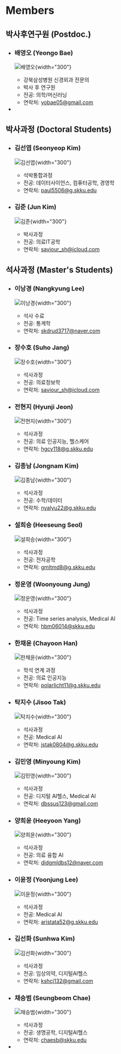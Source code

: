 # Members

## 박사후연구원 (Postdoc.)

<div class="grid cards" markdown>

- ### 배영오 (Yeongo Bae)
  ![배영오](profile/yeongo-bae.png){width="300"}
    - 강북삼성병원 신경외과 전문의
    - 박사 후 연구원
    - 전공: 의학/머신러닝
    - 연락처: yobae05@gmail.com

- 

</div>

## 박사과정 (Doctoral Students)

<div class="grid cards" markdown>

- ### 김선엽 (Seonyeop Kim)
  ![김선엽](profile/seonyeop-kim.jpg){width="300"}
    - 석박통합과정
    - 전공: 데이터사이언스, 컴퓨터공학, 경영학
    - 연락처: paul5506@g.skku.edu

- ### 김준 (Jun Kim)
  ![김준](profile/jun-kim.png){width="300"}
    - 박사과정
    - 전공: 의료IT공학
    - 연락처: saviour_sh@icloud.com

</div>

## 석사과정 (Master's Students)

<div class="grid cards" markdown>

- ### 이낭경 (Nangkyung Lee)
  ![이낭경](profile/john-doe.png){width="300"}
    - 석사 수료
    - 전공: 통계학
    - 연락처: skdrud3717@naver.com

- ### 장수호 (Suho Jang)
  ![장수호](profile/suho-jang.jpg){width="300"}
    - 석사과정
    - 전공: 의료정보학
    - 연락처: saviour_sh@icloud.com

- ### 전현지 (Hyunji Jeon)
  ![전현지](profile/hyunji-jeon.jpg){width="300"}
    - 석사과정
    - 전공: 의료 인공지능, 헬스케어
    - 연락처: hgcy118@g.skku.edu

- ### 김종남 (Jongnam Kim)
  ![김종남](profile/john-doe.png){width="300"}
    - 석사과정
    - 전공: 수학/데이터
    - 연락처: nyalyu22@g.skku.edu

- ### 설희승 (Heeseung Seol)
  ![설희승](profile/heeseung-seol.jpg){width="300"}
    - 석사과정
    - 전공: 전자공학
    - 연락처: gmltmd8@g.skku.edu

- ### 정운영 (Woonyoung Jung)
  ![정운영](profile/woonyoung-jung.png){width="300"}
    - 석사과정
    - 전공: Time series analysis, Medical AI
    - 연락처: hbm06014@skku.edu

- ### 한채윤 (Chayoon Han)
  ![한채윤](profile/chayoon-han.jpg){width="300"}
    - 학석 연계 과정
    - 전공: 의료 인공지능
    - 연락처: polarlicht11@g.skku.edu

- ### 탁지수 (Jisoo Tak)
  ![탁지수](profile/jisoo-tak.jpg){width="300"}
    - 석사과정
    - 전공: Medical AI
    - 연락처: jstak0804@g.skku.edu

- ### 김민영 (Minyoung Kim)
  ![김민영](profile/minyoung-kim.jpg){width="300"}
    - 석사과정
    - 전공: 디지털 AI헬스, Medical AI
    - 연락처: dbssus123@gmail.com

- ### 양희윤 (Heeyoon Yang)
  ![양희윤](profile/heeyoon-yang.jpg){width="300"}
    - 석사과정
    - 전공: 의료 융합 AI
    - 연락처: didgmldbs12@naver.com

- ### 이윤정 (Yoonjung Lee)
  ![이윤정](profile/yoonjung-lee.jpg){width="300"}
    - 석사과정
    - 전공: Medical AI
    - 연락처: aristata52@g.skku.edu

- ### 김선화 (Sunhwa Kim)
  ![김선화](profile/sunhwa-kim.jpg){width="300"}
    - 석사과정
    - 전공: 임상의약, 디지털AI헬스
    - 연락처: kshcj132@gmail.com

- ### 채승범 (Seungbeom Chae)
  ![채승범](profile/john-doe.png){width="300"}
    - 석사과정
    - 전공: 생명공학, 디지털AI헬스
    - 연락처: chaesb@skku.edu

- 

</div>

<!--

## Laboratory Associate

<div class="grid cards" markdown>

- ### 권동한 (Donghan Kwon)
  ![권동한](profile/donghan-kwon.jpg){width="300"}
    - Research Associate
    - 전공: Medical AI, Computer Vision
    - 연락처: ryankwon@ieee.org

- 

</div>

-->